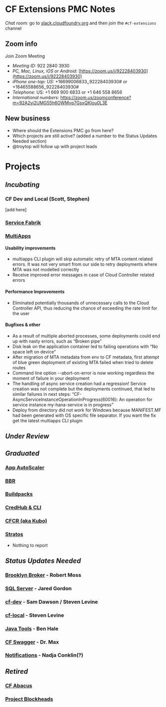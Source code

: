 # CF Extensions PMC Notes

*Chat room:* go to [slack.cloudfoundry.org](https://slack.cloudfoundry.org) and then join the `#cf-extensions` channel

## Zoom info

Join Zoom Meeting

- *Meeting ID:* 922 2840 3930
- *PC, Mac, Linux, iOS or Android:* [https://zoom.us/j/92228403930](https://zoom.us/j/92228403930)
- *iPhone one-tap: US:* +16699006833,,92228403930#  or +16465588656,,92228403930# 
- *Telephone:* US: +1 669 900 6833  or +1 646 558 8656 
- *International numbers:* https://zoom.us/zoomconference?m=92A2yi2UMG55h6OWMvp7GsxQKIou0L3E

## New business

- Where should the Extensions PMC go from here?
- Which projects are still active? (added a number to the Status Updates Needed section)
- @troytop will follow up with project leads 

# Projects

## _Incubating_

### CF Dev and Local (Scott, Stephen)

[add here]

### [Service Fabrik](https://github.com/cloudfoundry-incubator/service-fabrik-broker)

### [MultiApps](https://github.com/cloudfoundry-incubator/multiapps-cli-plugin)

#### Usability improvements

* multiapps CLI plugin will skip automatic retry of MTA content related errors. It was not very smart from our side to retry deployments where MTA was not modelled correctly
* Receive improved error messages in case of Cloud Controller related errors

#### Performance Improvements

* Eliminated potentially thousands of unnecessary calls to the Cloud Controller API, thus reducing the chance of exceeding the rate limit for the user

#### Bugfixes & other 

* As a result of multiple aborted processes, some deployments could end up with nasty errors, such as “Broken pipe”
* Disk leak on the application container led to failing operations with “No space left on device”
* After migration of MTA metadata from env to CF metadata, first attempt of blue green deployment of existing MTA failed when tried to delete routes
* Command line option --abort-on-error is now working regardless the moment of failure in your deployment
* The handling of async service creation had a regression! Service creation was not complete but the deployments continued, that led to similar failures in next steps:
“CF-AsyncServiceInstanceOperationInProgress(60016): An operation for service instance my-hana-service is in progress”
* Deploy from directory did not work for Windows because MANIFEST.MF had been generated with OS specific file separator. If you want the fix get the latest multiapps CLI plugin

## _Under Review_

## _Graduated_

### [App AutoScaler](https://github.com/cloudfoundry/app-autoscaler)
### [BBR](https://github.com/cloudfoundry-incubator/bosh-backup-and-restore)
### [Buildpacks](https://buildpacks.io/)
### [CredHub & CLI](https://github.com/cloudfoundry-incubator/credhub)
### [CFCR (aka Kubo)](https://github.com/cloudfoundry-incubator/cfcr-home)
### [Stratos](https://github.com/cloudfoundry/stratos)

* Nothing to report

## _Status Updates Needed_

### [Brooklyn Broker]() - Robert Moss
### [SQL Server]() - Jared Gordon
### [cf-dev]() - Sam Dawson / Steven Levine
### [cf-local]() - Steven Levine
### [Java Tools]() - Ben Hale
### [CF Swagger]() - Dr. Max
### [Notifications]() - Nadja Conklin(?)

## _Retired_

### [CF Abacus](https://github.com/cloudfoundry-incubator/cf-abacus)
### [Project Blockheads](https://github.com/cloudfoundry-incubator/blockhead)

